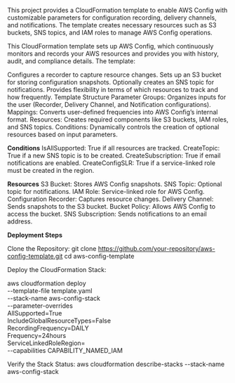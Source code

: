 This project provides a CloudFormation template to enable AWS Config with customizable parameters for configuration recording, delivery channels, and notifications. The template creates necessary resources such as S3 buckets, SNS topics, and IAM roles to manage AWS Config operations.

This CloudFormation template sets up AWS Config, which continuously monitors and records your AWS resources and provides you with history, audit, and compliance details. The template:

Configures a recorder to capture resource changes.
Sets up an S3 bucket for storing configuration snapshots.
Optionally creates an SNS topic for notifications.
Provides flexibility in terms of which resources to track and how frequently.
Template Structure
Parameter Groups: Organizes inputs for the user (Recorder, Delivery Channel, and Notification configurations).
Mappings: Converts user-defined frequencies into AWS Config’s internal format.
Resources: Creates required components like S3 buckets, IAM roles, and SNS topics.
Conditions: Dynamically controls the creation of optional resources based on input parameters.

**Conditions**
IsAllSupported: True if all resources are tracked.
CreateTopic: True if a new SNS topic is to be created.
CreateSubscription: True if email notifications are enabled.
CreateConfigSLR: True if a service-linked role must be created in the region.

**Resources**
S3 Bucket: Stores AWS Config snapshots.
SNS Topic: Optional topic for notifications.
IAM Role: Service-linked role for AWS Config.
Configuration Recorder: Captures resource changes.
Delivery Channel: Sends snapshots to the S3 bucket.
Bucket Policy: Allows AWS Config to access the bucket.
SNS Subscription: Sends notifications to an email address.

**Deployment Steps**

Clone the Repository:
git clone https://github.com/your-repository/aws-config-template.git
cd aws-config-template


Deploy the CloudFormation Stack:

aws cloudformation deploy \
  --template-file template.yaml \
  --stack-name aws-config-stack \
  --parameter-overrides \
    AllSupported=True \
    IncludeGlobalResourceTypes=False \
    RecordingFrequency=DAILY \
    Frequency=24hours \
    ServiceLinkedRoleRegion=<YourRegion> \
  --capabilities CAPABILITY_NAMED_IAM


Verify the Stack Status:
aws cloudformation describe-stacks --stack-name aws-config-stack
